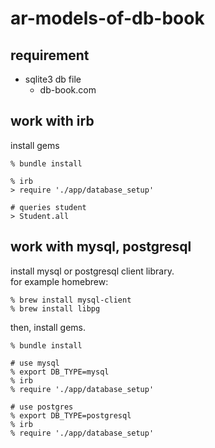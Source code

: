 # ar-models-of-db-book

## requirement

* sqlite3 db file
  * db-book.com

## work with irb

install gems

```
% bundle install
```

```
% irb
> require './app/database_setup'

# queries student
> Student.all

```

## work with mysql, postgresql

install mysql or postgresql client library.  
for example homebrew:

```
% brew install mysql-client
% brew install libpg
```

then, install gems.

```
% bundle install
```

```
# use mysql
% export DB_TYPE=mysql
% irb
% require './app/database_setup' 

# use postgres
% export DB_TYPE=postgresql
% irb
% require './app/database_setup' 
```
